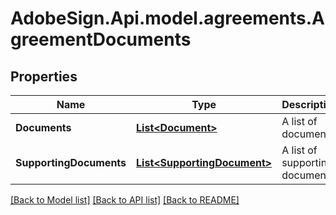# AdobeSign.Api.model.agreements.AgreementDocuments
## Properties

Name | Type | Description | Notes
------------ | ------------- | ------------- | -------------
**Documents** | [**List&lt;Document&gt;**](Document.md) | A list of documents | [optional] 
**SupportingDocuments** | [**List&lt;SupportingDocument&gt;**](SupportingDocument.md) | A list of supporting documents | [optional] 

[[Back to Model list]](../README.md#documentation-for-models) [[Back to API list]](../README.md#documentation-for-api-endpoints) [[Back to README]](../README.md)


